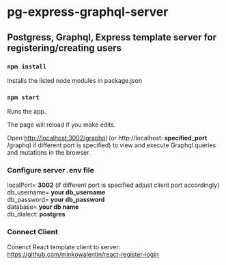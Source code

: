 # pg-express-graphql-server

## Postgress, Graphql, Express template server for registering/creating users 

### `npm install`

Installs the listed node modules in package.json

### `npm start`

Runs the app.<br>

The page will reload if you make edits.<br>

Open [http://localhost:3002/graphql](http://localhost:3002/graphql) (or http://localhost: **specified_port** /graphql if different port is specified) to view and execute Graphql queries and mutations in the browser.


### Configure server .env file

localPort= **3002** (if different port is specified adjust client port accordingly)<br>
db_username= **your db_username**<br>
db_password= **your db_password**<br>
database= **your db name**<br>
db_dialect: **postgres**<br>

### Connect Client
Conenct React template client to server: https://github.com/minkowalentin/react-register-login
